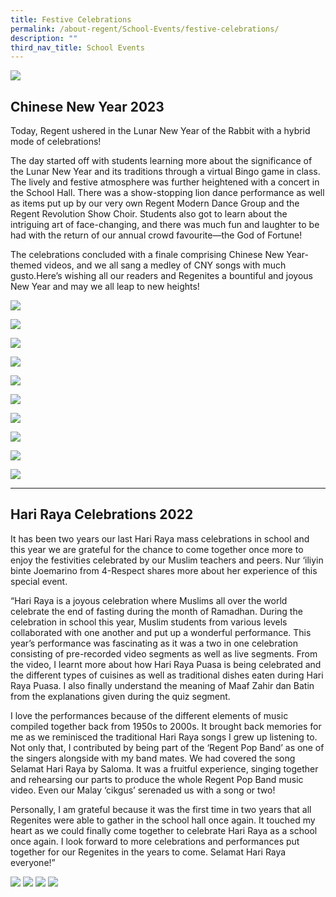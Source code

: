 ```yaml
---
title: Festive Celebrations
permalink: /about-regent/School-Events/festive-celebrations/
description: ""
third_nav_title: School Events
---
```

![](/images/Festive%20Celebrations.jpg)

## **Chinese New Year 2023**

Today, Regent ushered in the Lunar New Year of the Rabbit with a hybrid mode of celebrations!

The day started off with students learning more about the significance of the Lunar New Year and its traditions through a virtual Bingo game in class. The lively and festive atmosphere was further heightened with a concert in the School Hall. There was a show-stopping lion dance performance as well as items put up by our very own Regent Modern Dance Group and the Regent Revolution Show Choir. Students also got to learn about the intriguing art of face-changing, and there was much fun and laughter to be had with the return of our annual crowd favourite—the God of Fortune!

The celebrations concluded with a finale comprising Chinese New Year-themed videos, and we all sang a medley of CNY songs with much gusto.Here’s wishing all our readers and Regenites a bountiful and joyous New Year and may we all leap to new heights!

![](/images/CNY%202022%20Celebration/CNY_2023-1.jpeg)

![](/images/CNY%202022%20Celebration/CNY_2023-2.jpeg)

![](/images/CNY%202022%20Celebration/CNY_2023-3.jpeg)

![](/images/CNY%202022%20Celebration/CNY_2023-4.jpeg)

![](/images/CNY%202022%20Celebration/CNY_2023-5.jpeg)

![](/images/CNY%202022%20Celebration/CNY_2023-6.jpeg)

![](/images/CNY%202022%20Celebration/CNY_2023-7.jpeg)

![](/images/CNY%202022%20Celebration/CNY_2023-8.jpeg)

![](/images/CNY%202022%20Celebration/CNY_2023-9.jpeg)

![](/images/CNY%202022%20Celebration/CNY_2023-10.jpeg)

---

## **Hari Raya Celebrations 2022**

It has been two years our last Hari Raya mass celebrations in school and this year we are grateful for the chance to come together once more to enjoy the festivities celebrated by our Muslim teachers and peers. Nur ‘iliyin binte Joemarino from 4-Respect shares more about her experience of this special event.

“Hari Raya is a joyous celebration where Muslims all over the world celebrate the end of fasting during the month of Ramadhan. During the celebration in school this year, Muslim students from various levels collaborated with one another and put up a wonderful performance. This year’s performance was fascinating as it was a two in one celebration consisting of pre-recorded video segments as well as live segments. From the video, I learnt more about how Hari Raya Puasa is being celebrated and the different types of cuisines as well as traditional dishes eaten during Hari Raya Puasa. I also finally understand the meaning of Maaf Zahir dan Batin from the explanations given during the quiz segment.

I love the performances because of the different elements of music compiled together back from 1950s to 2000s. It brought back memories for me as we reminisced the traditional Hari Raya songs I grew up listening to. Not only that, I contributed by being part of the ‘Regent Pop Band’ as one of the singers alongside with my band mates. We had covered the song Selamat Hari Raya by Saloma. It was a fruitful experience, singing together and rehearsing our parts to produce the whole Regent Pop Band music video. Even our Malay ‘cikgus’ serenaded us with a song or two!

Personally, I am grateful because it was the first time in two years that all Regenites were able to gather in the school hall once again. It touched my heart as we could finally come together to celebrate Hari Raya as a school once again. I look forward to more celebrations and performances put together for our Regenites in the years to come. Selamat Hari Raya everyone!”

![](/images/School%20Events/Festive%20Celebrations/HariRaya2022-1.jpg)
![](/images/School%20Events/Festive%20Celebrations/HariRaya2022-2.jpg)
![](/images/School%20Events/Festive%20Celebrations/HariRaya2022-3.jpg)
![](/images/School%20Events/Festive%20Celebrations/HariRaya2022-4.jpg)